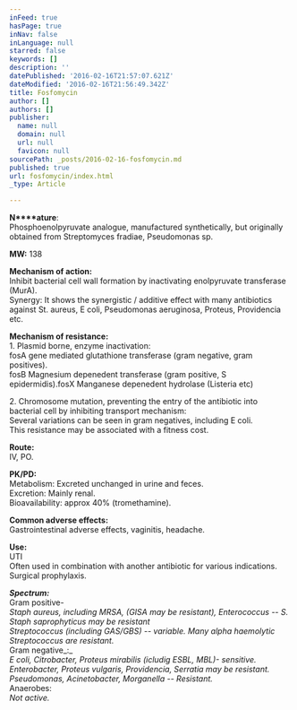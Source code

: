 ```yaml
---
inFeed: true
hasPage: true
inNav: false
inLanguage: null
starred: false
keywords: []
description: ''
datePublished: '2016-02-16T21:57:07.621Z'
dateModified: '2016-02-16T21:56:49.342Z'
title: Fosfomycin
author: []
authors: []
publisher:
  name: null
  domain: null
  url: null
  favicon: null
sourcePath: _posts/2016-02-16-fosfomycin.md
published: true
url: fosfomycin/index.html
_type: Article

---
```

**N****ature**:   
Phosphoenolpyruvate analogue, manufactured synthetically, but originally obtained from Streptomyces fradiae, Pseudomonas sp.

**MW:** 138

**Mechanism of action:**  
Inhibit bacterial cell wall formation by inactivating enolpyruvate transferase (MurA).  
Synergy: It shows the synergistic / additive effect with many antibiotics against St. aureus, E coli, Pseudomonas aeruginosa, Proteus, Providencia etc.

**Mechanism of resistance:**  
1\. Plasmid borne, enzyme inactivation:  
fosA gene mediated glutathione transferase (gram negative, gram positives).  
fosB Magnesium depenedent transferase (gram positive, S epidermidis).fosX Manganese depenedent hydrolase (Listeria etc)

2\. Chromosome mutation, preventing the entry of the antibiotic into bacterial cell by inhibiting transport mechanism:  
Several variations can be seen in gram negatives, including  E coli.  
This resistance may be associated with a fitness cost.

**Route:**  
IV, PO.

**PK/PD:**  
Metabolism: Excreted unchanged in urine and feces.  
Excretion: Mainly renal.  
Bioavailability:  approx 40% (tromethamine).

**Common adverse effects:**  
Gastrointestinal adverse effects, vaginitis, headache.

**Use:**  
UTI  
Often used in combination with another antibiotic for various indications.  
Surgical prophylaxis.

_**Spectrum:**_  
Gram positive-  
_Staph aureus, including MRSA, (GISA may be resistant), Enterococcus -- S._  
_Staph saprophyticus may be resistant_  
_Streptococcus (including GAS/GBS) -- variable. Many alpha haemolytic Streptococcus are resistant._  
Gram negative_:_  
_E coli, Citrobacter, Proteus mirabilis (icludig ESBL, MBL)- sensitive._  
_Enterobacter, Proteus vulgaris, Providencia, Serratia may be resistant._  
_Pseudomonas, Acinetobacter, Morganella -- Resistant._  
Anaerobes:  
_Not active._